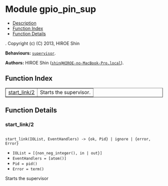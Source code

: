 

# Module gpio_pin_sup #
* [Description](#description)
* [Function Index](#index)
* [Function Details](#functions)


.
Copyright (c) (C) 2013, HIROE Shin

__Behaviours:__ [`supervisor`](supervisor.md).

__Authors:__ HIROE Shin ([`shin@HIROE-no-MacBook-Pro.local`](mailto:shin@HIROE-no-MacBook-Pro.local)).
<a name="index"></a>

## Function Index ##


<table width="100%" border="1" cellspacing="0" cellpadding="2" summary="function index"><tr><td valign="top"><a href="#start_link-2">start_link/2</a></td><td>
Starts the supervisor.</td></tr></table>


<a name="functions"></a>

## Function Details ##

<a name="start_link-2"></a>

### start_link/2 ###


<pre><code>
start_link(IOList, EventHandlers) -&gt; {ok, Pid} | ignore | {error, Error}
</code></pre>

<ul class="definitions"><li><code>IOList = [{non_neg_integer(), in | out}]</code></li><li><code>EventHandlers = [atom()]</code></li><li><code>Pid = pid()</code></li><li><code>Error = term()</code></li></ul>


Starts the supervisor

